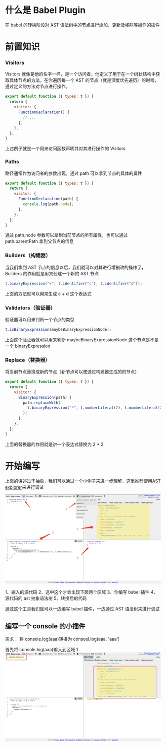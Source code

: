 # 什么是 Babel Plugin

在 babel 的转换阶段对 AST 语法树中的节点进行添加、更新及移除等操作的插件

# 前置知识

### Visitors

Visitors 就像是他的名字一样，是一个访问者，他定义了用于在一个树状结构中获取具体节点的方法，在你遍历每一个 AST 的节点（就是深度优先遍历）的时候，通过定义的方法对节点进行操作。

```js
export default function ({ types: t }) {
  return {
    visitor: {
      FunctionDeclaration() {
        // ...
      },
    },
  };
}
```

上述例子就是一个用来访问函数声明并对其进行操作的 Visitors

### Paths

路径通常作为访问者的参数出现，通过 path 可以拿到节点的具体的属性

```js
export default function ({ types: t }) {
  return {
    visitor: {
      FunctionDeclaration(path) {
        console.log(path.node);
      },
    },
  };
}
```

通过 path.node 参数可以拿到当前节点的所有属性，也可以通过 path.parentPath 拿到父节点的信息

### Builders（构建器）

当我们拿到 AST 节点的信息以后，我们就可以对其进行增删改的操作了，Builders 的作用就是用来创建一个新的 AST 节点

```js
t.binaryExpression("+", t.identifier("c"), t.identifier("d"));
```

上面的方法就可以用来生成 c + d 这个表达式

### Validators（验证器）

验证器可以用来判断一个节点的类型

```js
t.isBinaryExpression(maybeBinaryExpressionNode);
```

上面这个验证器就可以用来判断 maybeBinaryExpressionNode 这个节点是不是一个 binaryExpression

### Replace（替换器）

将当前节点替换成新的节点（新节点可以使通过构建器生成的的节点）

```js
export default function ({ types: t }) {
  return {
    visitor: {
      BinaryExpression(path) {
        path.replaceWith(
          t.binaryExpression("*", t.numberLiteral(2), t.numberLiteral(2))
        );
      },
    },
  };
}
```

上面的替换器的作用就是讲一个表达式替换为 2 \* 2

# 开始编写

上面的讲述过于抽象，我们可以通过一个小例子来进一步理解，这里推荐使用[AST explorer](https://astexplorer.net/)来进行调试

![blockchain](./WechatIMG11.png)

1、输入的源代码
2、选中这个才会出现下面两个区域
3、你编写 babel 插件
4、源代码的 ast 抽象语法树
5、转换后的代码

通过这个工具我们就可以一边编写 babel 插件，一边通过 AST 语法树来进行调试

## 编写一个 console 的小插件

需求： 将 console.log(aaa)转换为 consoel.log(aaa, 'aaa')

首先将 console.log(aaa)输入到区域 1
![blockchain](./WechatIMG2.png)

